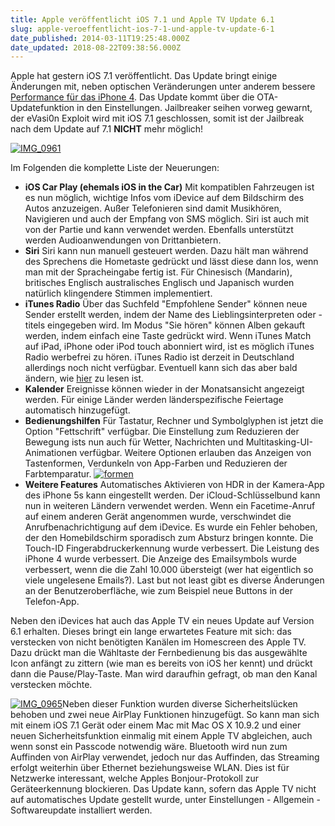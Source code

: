 ```yaml
---
title: Apple veröffentlicht iOS 7.1 und Apple TV Update 6.1
slug: apple-veroeffentlicht-ios-7-1-und-apple-tv-update-6-1
date_published: 2014-03-11T19:25:48.000Z
date_updated: 2018-08-22T09:38:56.000Z
---
```


Apple hat gestern iOS 7.1 veröffentlicht. Das Update bringt einige Änderungen mit, neben optischen Veränderungen unter anderem bessere [Performance für das iPhone 4](__GHOST_URL__/ios-7-1-beschleunigt-das-betagte-iphone-4/). Das Update kommt über die OTA-Updatefunktion in den Einstellungen. Jailbreaker seihen vorweg gewarnt, der eVasi0n Exploit wird mit iOS 7.1 geschlossen, somit ist der Jailbreak nach dem Update auf 7.1 **NICHT** mehr möglich!

[![IMG_0961](//picdump.thafaker.de/2014/03/IMG_0961-580x482.png)](__GHOST_URL__/apple-veroeffentlicht-ios-7-1-und-apple-tv-update-6-1/img_0961/)

Im Folgenden die komplette Liste der Neuerungen:

- **iOS Car Play (ehemals iOS in the Car)**
Mit kompatiblen Fahrzeugen ist es nun möglich, wichtige Infos vom iDevice auf dem Bildschirm des Autos anzuzeigen. Außer Telefonieren sind damit Musikhören, Navigieren und auch der Empfang von SMS möglich. Siri ist auch mit von der Partie und kann verwendet werden. Ebenfalls unterstützt werden Audioanwendungen von Drittanbietern.
- **Siri**
Siri kann nun manuell gesteuert werden. Dazu hält man während des Sprechens die Hometaste gedrückt und lässt diese dann los, wenn man mit der Spracheingabe fertig ist. Für Chinesisch (Mandarin), britisches Englisch australisches Englisch und Japanisch wurden natürlich klingendere Stimmen implementiert.
- **iTunes Radio**
Über das Suchfeld "Empfohlene Sender" können neue Sender erstellt werden, indem der Name des Lieblingsinterpreten oder -titels eingegeben wird. Im Modus "Sie hören" können Alben gekauft werden, indem einfach eine Taste gedrückt wird. Wenn iTunes Match auf iPad, iPhone oder iPod touch abonniert wird, ist es möglich iTunes Radio werbefrei zu hören. iTunes Radio ist derzeit in Deutschland allerdings noch nicht verfügbar. Eventuell kann sich das aber bald ändern, wie [hier](http://www.macwelt.de/news/iTunes-Radio-bald-verfuegbar-8594028.html) zu lesen ist.
- **Kalender**
Ereignisse können wieder in der Monatsansicht angezeigt werden. Für einige Länder werden länderspezifische Feiertage automatisch hinzugefügt.
- **Bedienungshilfen**
Für Tastatur, Rechner und Symbolglyphen ist jetzt die Option "Fettschrift" verfügbar. Die Einstellung zum Reduzieren der Bewegung ists nun auch für Wetter, Nachrichten und Multitasking-UI-Animationen verfügbar. Weitere Optionen erlauben das Anzeigen von Tastenformen, Verdunkeln von App-Farben und Reduzieren der Farbtemparatur.
[![formen](//picdump.thafaker.de/2014/03/formen.jpg)](__GHOST_URL__/apple-veroeffentlicht-ios-7-1-und-apple-tv-update-6-1/formen/)
- **Weitere Features**
Automatisches Aktivieren von HDR in der Kamera-App des iPhone 5s kann eingestellt werden. Der iCloud-Schlüsselbund kann nun in weiteren Ländern verwendet werden. Wenn ein Facetime-Anruf auf einem anderen Gerät angenommen wurde, verschwindet die Anrufbenachrichtigung auf dem iDevice. Es wurde ein Fehler behoben, der den Homebildschirm sporadisch zum Absturz bringen konnte. Die Touch-ID Fingerabdruckerkennung wurde verbessert. Die Leistung des iPhone 4 wurde verbessert. Die Anzeige des Emailsymbols wurde verbessert, wenn die die Zahl 10.000 übersteigt (wer hat eigentlich so viele ungelesene Emails?). Last but not least gibt es diverse Änderungen an der Benutzeroberfläche, wie zum Beispiel neue Buttons in der Telefon-App.

Neben den iDevices hat auch das Apple TV ein neues Update auf Version 6.1 erhalten. Dieses bringt ein lange erwartetes Feature mit sich: das verstecken von nicht benötigten Kanälen im Homescreen des Apple TV. Dazu drückt man die Wähltaste der Fernbedienung bis das ausgewählte Icon anfängt zu zittern (wie man es bereits von iOS her kennt) und drückt dann die Pause/Play-Taste. Man wird daraufhin gefragt, ob man den Kanal verstecken möchte.

[![IMG_0965](//picdump.thafaker.de/2014/03/IMG_0965.jpg)](__GHOST_URL__/apple-veroeffentlicht-ios-7-1-und-apple-tv-update-6-1/img_0965/)Neben dieser Funktion wurden diverse Sicherheitslücken behoben und zwei neue AirPlay Funktionen hinzugefügt. So kann man sich mit einem iOS 7.1 Gerät oder einem Mac mit Mac OS X 10.9.2 und einer neuen Sicherheitsfunktion einmalig mit einem Apple TV abgleichen, auch wenn sonst ein Passcode notwendig wäre. Bluetooth wird nun zum Auffinden von AirPlay verwendet, jedoch nur das Auffinden, das Streaming erfolgt weiterhin über Ethernet beziehungsweise WLAN. Dies ist für Netzwerke interessant, welche Apples Bonjour-Protokoll zur Geräteerkennung blockieren. Das Update kann, sofern das Apple TV nicht auf automatisches Update gestellt wurde, unter Einstellungen - Allgemein - Softwareupdate installiert werden.
